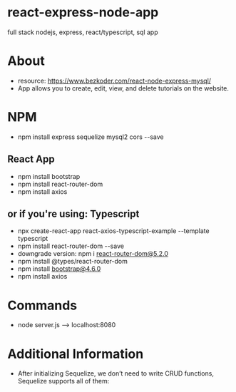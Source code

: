 # react-express-node-app
full stack nodejs, express, react/typescript, sql app
# About
* resource: https://www.bezkoder.com/react-node-express-mysql/
* App allows you to create, edit, view, and delete tutorials on the website.
# NPM
* npm install express sequelize mysql2 cors --save
## React App
* npm install bootstrap
* npm install react-router-dom
* npm install axios


## or if you're using: Typescript
* npx create-react-app react-axios-typescript-example --template typescript
* npm install react-router-dom --save
* downgrade version: npm i react-router-dom@5.2.0
* npm install @types/react-router-dom
* npm install bootstrap@4.6.0
* npm install axios

# Commands
* node server.js --> localhost:8080

# Additional Information
* After initializing Sequelize, we don’t need to write CRUD functions, Sequelize supports all of them:
